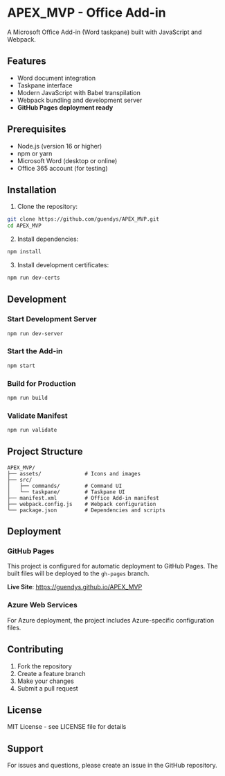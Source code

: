 # APEX_MVP - Office Add-in

A Microsoft Office Add-in (Word taskpane) built with JavaScript and Webpack.

## Features

- Word document integration
- Taskpane interface
- Modern JavaScript with Babel transpilation
- Webpack bundling and development server
- **GitHub Pages deployment ready**

## Prerequisites

- Node.js (version 16 or higher)
- npm or yarn
- Microsoft Word (desktop or online)
- Office 365 account (for testing)

## Installation

1. Clone the repository:
```bash
git clone https://github.com/guendys/APEX_MVP.git
cd APEX_MVP
```

2. Install dependencies:
```bash
npm install
```

3. Install development certificates:
```bash
npm run dev-certs
```

## Development

### Start Development Server
```bash
npm run dev-server
```

### Start the Add-in
```bash
npm start
```

### Build for Production
```bash
npm run build
```

### Validate Manifest
```bash
npm run validate
```

## Project Structure

```
APEX_MVP/
├── assets/              # Icons and images
├── src/
│   ├── commands/        # Command UI
│   └── taskpane/        # Taskpane UI
├── manifest.xml         # Office Add-in manifest
├── webpack.config.js    # Webpack configuration
└── package.json         # Dependencies and scripts
```

## Deployment

### GitHub Pages
This project is configured for automatic deployment to GitHub Pages. The built files will be deployed to the `gh-pages` branch.

**Live Site**: https://guendys.github.io/APEX_MVP

### Azure Web Services
For Azure deployment, the project includes Azure-specific configuration files.

## Contributing

1. Fork the repository
2. Create a feature branch
3. Make your changes
4. Submit a pull request

## License

MIT License - see LICENSE file for details

## Support

For issues and questions, please create an issue in the GitHub repository. 